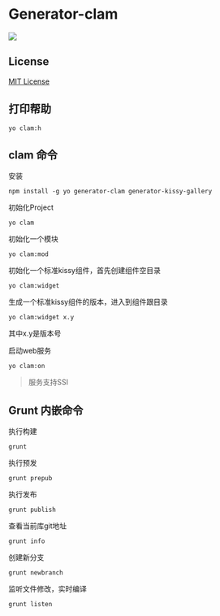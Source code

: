 # Generator-clam

![](http://img04.taobaocdn.com/tps/i4/T1C5hpXwXeXXbkQf6j-210-45.jpg)

## License
[MIT License](http://en.wikipedia.org/wiki/MIT_License)

## 打印帮助

	yo clam:h

## clam 命令

安装

	npm install -g yo generator-clam generator-kissy-gallery

初始化Project

	yo clam

初始化一个模块

	yo clam:mod

初始化一个标准kissy组件，首先创建组件空目录

	yo clam:widget

生成一个标准kissy组件的版本，进入到组件跟目录

	yo clam:widget x.y

其中x.y是版本号

启动web服务

	yo clam:on

> 服务支持SSI

## Grunt 内嵌命令

执行构建

	grunt

执行预发

	grunt prepub

执行发布

	grunt publish

查看当前库git地址

	grunt info

创建新分支

	grunt newbranch

监听文件修改，实时编译

	grunt listen

